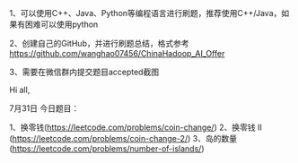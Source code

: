1、可以使用C++、Java、Python等编程语言进行刷题，推荐使用C++/Java，如果有困难可以使用python

2、创建自己的GitHub，并进行刷题总结，格式参考
https://github.com/wanghao07456/ChinaHadoop_AI_Offer

3、需要在微信群内提交题目accepted截图

Hi all,

7月31日
今日题目：

1、换零钱(https://leetcode.com/problems/coin-change/)
2、换零钱 II (https://leetcode.com/problems/coin-change-2/)
3、岛的数量(https://leetcode.com/problems/number-of-islands/)

